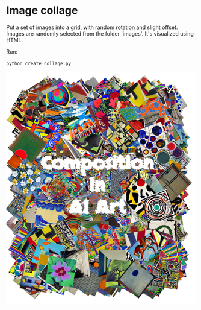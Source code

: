 # Image collage

Put a set of images into a grid, with random rotation and slight offset. Images are randomly selected from the folder 'images'. It's visualized using HTML.

Run:
```
python create_collage.py
```

<img src="title_page_generated_3.png">